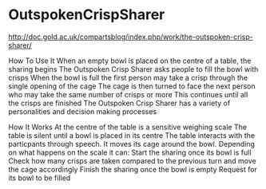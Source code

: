 # OutspokenCrispSharer

http://doc.gold.ac.uk/compartsblog/index.php/work/the-outspoken-crisp-sharer/

How To Use It
  When an empty bowl is placed on the centre of a table, the sharing begins
  The Outspoken Crisp Sharer asks people to fill the bowl with crisps
  When the bowl is full the first person may take a crisp through the single opening of the cage
  The cage is then turned to face the next person who may take the same number of crisps or more
  This continues until all the crisps are finished
  The Outspoken Crisp Sharer has a variety of personalities and decision making processes
 

How It Works
  At the centre of the table is a sensitive weighing scale
  The table is silent until a bowl is placed in its centre
  The table interacts with the particpants through speech. 
  It moves its cage around the bowl. Depending on what happens on the scale it can:
    Start the sharing once its bowl is full
    Check how many crisps are taken compared to the previous turn and move the cage accordingly
    Finish the sharing once the bowl is empty
    Request for its bowl to be filled
